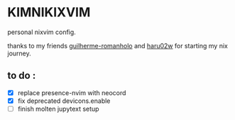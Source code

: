 # KIMNIKIXVIM

personal nixvim config. 

thanks to my friends [guilherme-romanholo](https://github.com/guilherme-romanholo/) and [haru02w](https://github.com/haru02w/) for starting my nix journey.


## to do : 
- [x] replace presence-nvim with neocord
- [x] fix deprecated devicons.enable
- [ ] finish molten jupytext setup
